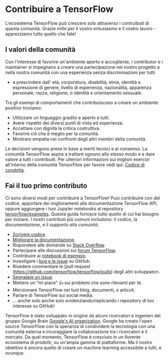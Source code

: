 # Contribuire a TensorFlow

L'ecosistema TensorFlow può crescere solo attraverso i contruibuti di questa comunità. 
Grazie mille per il vostro entusiasmo e il vostro lavoro - apprezziamo tutto quello che fate!

## I valori della comunità

Con l'interesse di favorire un'ambiente aperto e accogliente,  i contributor e i maintainer si impegnano 
a creare una partecipazione nel nostro progetto e nella nostra comunità con una esperienza senza discriminazioni per tutti
 - a prescindere dall' età, corporatura, disabilità, etnia, identità e espressione di genere, livello di esperienza,
  nazionalità, apparenza personale, razza, religione, o identità e orientamento sessuale. 

Tra gli esempi di comportamenti che contribuiscono a creare un ambiente positivo troviamo: 

*  Utilizzare un linguaggio gradito e aperto a tutti.
*   Avere rispetto dei diversi punti di vista ed esperienze.
*   Accettare con dignità la critica costruttiva.
*   Favorire ciò che è meglio per la comunità.
*   Mostrare empatia nei confronti degli altri membri della comunità.

Le decisioni vengono prese in base a meriti tecnici e al consenso. La comunità TensorFlow aspira a trattare
 ognuno allo stesso modo e a dare valore a tutti i contribuiti.
 Per ulteriori informazioni sui migliori esercizi all'interno della comunità TensorFlow per favore vedi qui: 
[Codice di condotta](https://github.com/tensorflow/tensorflow/blob/master/CODE_OF_CONDUCT.md).

## Fai il tuo primo contributo

Ci sono diversi modi per contribuire a TensorFlow! Puoi contribuire con del codice,
 apportare dei miglioramenti alla documentazione TensorFlow API, oppure aggiungere i tuoi 
Jupyter notebooks al repository [tensorflow/examples](http://www.github.com/tensorflow/examples).
Questa guida fornisce tutto quello di cui hai bisogno per iniziare. I nostri contributi più comuni includono:
 il *codice*, la *documentazione*, e il *supporto alla comunità*.

- [Scrivere codice](code.md).
- [Migliorare la documentazione](docs.md).
- Rispondere alle domande su
  [Stack Overflow](https://stackoverflow.com/questions/tagged/tensorflow).
- Partecipare alle discussioni sui
  [forum TensorFlow](https://www.tensorflow.org/community/forums).
- Contribuire ai [notebook di esempio](http://www.github.com/tensorflow/examples).
- Investigare i [bug e le issue](https://github.com/tensorflow/tensorflow/issues)
  su GitHub.
- Rivedere commentare le
  [pull request (https://github.com/tensorflow/tensorflow/pulls) degli altri sviluppatori.
- [Segnalare un issue](https://github.com/tensorflow/tensorflow/issues/new/choose).
- Mettere un “mi piace” 👍 sui problemi che sono rilevanti per te.
- Menzionare TensorFlow nei tuoi blog, documenti, e articoli.
- Parlare di TensorFlow sui social media.
- ... anche solo anche solo evidenziando/replicando i repository di tuo interesse su GitHub!

TensorFlow è stato sviluppato in origine da alcuni ricercatori e ingenieri del gruppo Google
Brain [Google's AI organization](https://ai.google/). Google ha creato l'open source TensorFlow
 con la speranza di condividere la tecnologia con una comunità esterna e incoraggiare 
 la collaborazione tra i ricercatori e il mercato. Da quel momento,
TensorFlow è cresciuto in un fiorente ecosistema di prodotti, su un'ampia gamma di piattaforme.
 Ma il nostro obiettivo è ancora quello di creare un machine learning accessibile a tutti,
e ovunque.